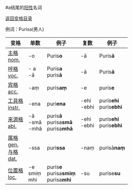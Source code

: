 #a结尾的[阳性](masculime.md)名词

[返回变格目录](declension.md)

例词：Purisa\(男人\)


| 变格 | 单数 | 例子 |复数 | 例子 |
| --- | ----- | ------ |---- | ---- |
| [主格<br>nom.](nom.md) | -o | Puris**o** | -ā | Puris**ā** |
| [呼格<br>voc.](voc.md) | - a <br>-ā | Puris**a**<br>puris**ā** | -ā | Puris**ā** |
| [宾格<br>acc.](acc.md) |-aṃ  | puris**aṃ** |  -e| puris**e** |
| [工具格<br>instr.](instr.md) |-ena  | puri**ena** |-ehi<br>-ebhi  |puris**ehi**<br>puris**ebhi**|
| [来源格<br>abl.](abl.md) |-ā <br>-smā<br>-mhā |puris**ā**<br>purisa**smā**<br>purisa**mhā** | -ehi<br>-ebhi |puris**ehi**<br>puris**ebhi**  |
| [属格<br>gen.](gen.md)<br>[与格<br>dat.](dat.md)  | -ssa |puri**ssa**  | -naṃ |purisā**naṃ**  |
| [位置格<br>loc.](loc.md) |-e<br>smiṃ<br>mhi  |puris**e**<br>purisa**smiṃ**<br>purisa**mhi**  |-su  |purise**su**  |

